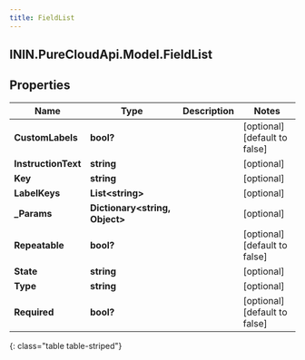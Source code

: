 ```yaml
---
title: FieldList
---
```

## ININ.PureCloudApi.Model.FieldList

## Properties

|Name | Type | Description | Notes|
|------------ | ------------- | ------------- | -------------|
| **CustomLabels** | **bool?** |  | [optional] [default to false]|
| **InstructionText** | **string** |  | [optional] |
| **Key** | **string** |  | [optional] |
| **LabelKeys** | **List&lt;string&gt;** |  | [optional] |
| **_Params** | **Dictionary&lt;string, Object&gt;** |  | [optional] |
| **Repeatable** | **bool?** |  | [optional] [default to false]|
| **State** | **string** |  | [optional] |
| **Type** | **string** |  | [optional] |
| **Required** | **bool?** |  | [optional] [default to false]|
{: class="table table-striped"}


